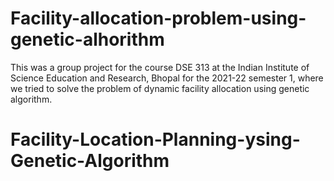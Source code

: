 # Facility-allocation-problem-using-genetic-alhorithm

This was a group project for the course DSE 313 at the Indian Institute of Science Education and Research, Bhopal for the 2021-22 semester 1, where we tried to solve the problem of dynamic facility allocation using genetic algorithm. 
# Facility-Location-Planning-ysing-Genetic-Algorithm

